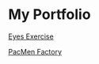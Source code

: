 # My Portfolio

<a href = "https://github.com/adriennecmetz/Eyes"> Eyes Exercise </a>


<a href ="https://github.com/adriennecmetz/PacManFactory"> PacMen Factory </a>
